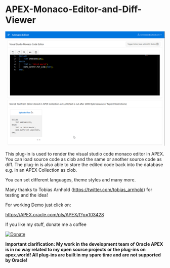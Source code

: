  # APEX-Monaco-Editor-and-Diff-Viewer

![Screenshot](https://github.com/RonnyWeiss/APEX-Monaco-Editor-and-Diff-Viewer/raw/main/screenshot.gif)

This plug-in is used to render the visual studio code monaco editor in APEX. You can load source code as clob and the same or another source code as diff. The plug-in is also able to store the edited code back into the database e.g. in an APEX Collection as clob.

You can set different languages, theme styles and many more.

Many thanks to Tobias Arnhold (https://twitter.com/tobias_arnhold) for testing and the idea!

For working Demo just click on:

https://APEX.oracle.com/pls/APEX/f?p=103428

If you like my stuff, donate me a coffee

[![Donate](https://img.shields.io/badge/Donate-PayPal-green.svg)](https://www.paypal.me/RonnyW1)

**Important clarification: My work in the development team of Oracle APEX is in no way related to my open source projects or the plug-ins on apex.world! All plug-ins are built in my spare time and are not supported by Oracle!**